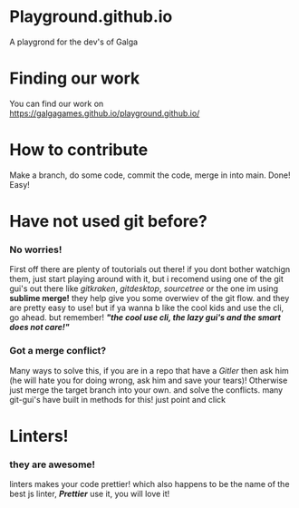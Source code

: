 # Playground.github.io

A playgrond for the dev's of Galga

# Finding our work

You can find our work on
https://galgagames.github.io/playground.github.io/

# How to contribute

Make a branch, do some code, commit the code, merge in into main. Done!
Easy!

# Have not used git before?

### No worries!

First off there are plenty of toutorials out there! if you dont bother watchign them, just start playing around with it, but i recomend using one of the git gui's out there like _gitkraken_, _gitdesktop_, _sourcetree_ or the one im using **sublime merge!** they help give you some overwiev of the git flow. and they are pretty easy to use!
but if ya wanna b like the cool kids and use the cli, go ahead. but remember! **_"the cool use cli, the lazy gui's and the smart does not care!"_**

### Got a merge conflict?

Many ways to solve this, if you are in a repo that have a _Gitler_ then ask him (he will hate you for doing wrong, ask him and save your tears)! Otherwise just merge the target branch into your own. and solve the conflicts. many git-gui's have built in methods for this! just point and click

# Linters!

### they are awesome!

linters makes your code prettier! which also happens to be the name of the best js linter, **_Prettier_** use it, you will love it!
